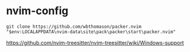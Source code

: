 # nvim-config
```git clone https://github.com/wbthomason/packer.nvim "$env:LOCALAPPDATA\nvim-data\site\pack\packer\start\packer.nvim"```

https://github.com/nvim-treesitter/nvim-treesitter/wiki/Windows-support
